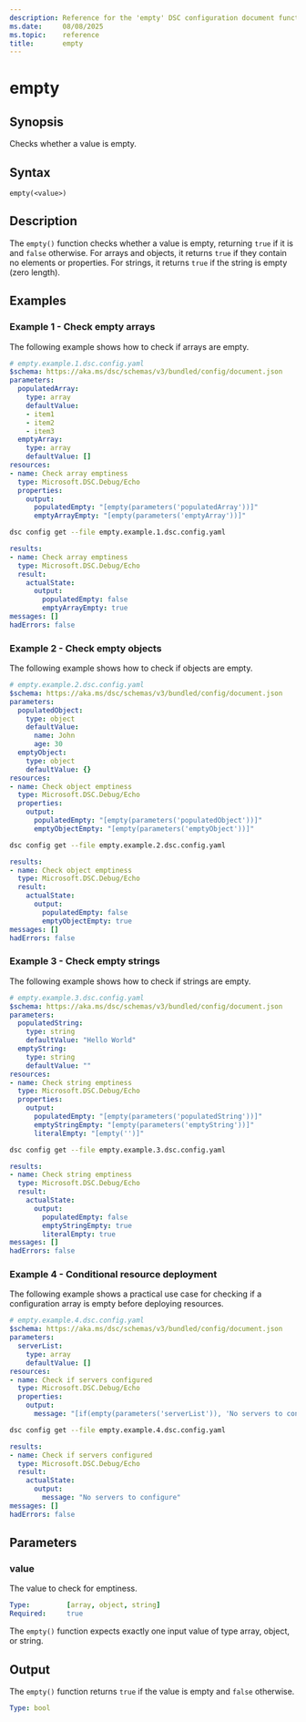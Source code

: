 ```yaml
---
description: Reference for the 'empty' DSC configuration document function
ms.date:     08/08/2025
ms.topic:    reference
title:       empty
---
```


# empty

## Synopsis

Checks whether a value is empty.

## Syntax

```Syntax
empty(<value>)
```

## Description

The `empty()` function checks whether a value is empty, returning `true` if
it is and `false` otherwise. For arrays and objects, it returns `true` if
they contain no elements or properties. For strings, it returns `true` if
the string is empty (zero length).

## Examples

### Example 1 - Check empty arrays

The following example shows how to check if arrays are empty.

```yaml
# empty.example.1.dsc.config.yaml
$schema: https://aka.ms/dsc/schemas/v3/bundled/config/document.json
parameters:
  populatedArray:
    type: array
    defaultValue:
    - item1
    - item2
    - item3
  emptyArray:
    type: array
    defaultValue: []
resources:
- name: Check array emptiness
  type: Microsoft.DSC.Debug/Echo
  properties:
    output:
      populatedEmpty: "[empty(parameters('populatedArray'))]"
      emptyArrayEmpty: "[empty(parameters('emptyArray'))]"
```

```bash
dsc config get --file empty.example.1.dsc.config.yaml
```

```yaml
results:
- name: Check array emptiness
  type: Microsoft.DSC.Debug/Echo
  result:
    actualState:
      output:
        populatedEmpty: false
        emptyArrayEmpty: true
messages: []
hadErrors: false
```

### Example 2 - Check empty objects

The following example shows how to check if objects are empty.

```yaml
# empty.example.2.dsc.config.yaml
$schema: https://aka.ms/dsc/schemas/v3/bundled/config/document.json
parameters:
  populatedObject:
    type: object
    defaultValue:
      name: John
      age: 30
  emptyObject:
    type: object
    defaultValue: {}
resources:
- name: Check object emptiness
  type: Microsoft.DSC.Debug/Echo
  properties:
    output:
      populatedEmpty: "[empty(parameters('populatedObject'))]"
      emptyObjectEmpty: "[empty(parameters('emptyObject'))]"
```

```bash
dsc config get --file empty.example.2.dsc.config.yaml
```

```yaml
results:
- name: Check object emptiness
  type: Microsoft.DSC.Debug/Echo
  result:
    actualState:
      output:
        populatedEmpty: false
        emptyObjectEmpty: true
messages: []
hadErrors: false
```

### Example 3 - Check empty strings

The following example shows how to check if strings are empty.

```yaml
# empty.example.3.dsc.config.yaml
$schema: https://aka.ms/dsc/schemas/v3/bundled/config/document.json
parameters:
  populatedString:
    type: string
    defaultValue: "Hello World"
  emptyString:
    type: string
    defaultValue: ""
resources:
- name: Check string emptiness
  type: Microsoft.DSC.Debug/Echo
  properties:
    output:
      populatedEmpty: "[empty(parameters('populatedString'))]"
      emptyStringEmpty: "[empty(parameters('emptyString'))]"
      literalEmpty: "[empty('')]"
```

```bash
dsc config get --file empty.example.3.dsc.config.yaml
```

```yaml
results:
- name: Check string emptiness
  type: Microsoft.DSC.Debug/Echo
  result:
    actualState:
      output:
        populatedEmpty: false
        emptyStringEmpty: true
        literalEmpty: true
messages: []
hadErrors: false
```

### Example 4 - Conditional resource deployment

The following example shows a practical use case for checking if a
configuration array is empty before deploying resources.

```yaml
# empty.example.4.dsc.config.yaml
$schema: https://aka.ms/dsc/schemas/v3/bundled/config/document.json
parameters:
  serverList:
    type: array
    defaultValue: []
resources:
- name: Check if servers configured
  type: Microsoft.DSC.Debug/Echo
  properties:
    output:
      message: "[if(empty(parameters('serverList')), 'No servers to configure', concat('Configuring ', string(length(parameters('serverList'))), ' servers'))]"
```

```bash
dsc config get --file empty.example.4.dsc.config.yaml
```

```yaml
results:
- name: Check if servers configured
  type: Microsoft.DSC.Debug/Echo
  result:
    actualState:
      output:
        message: "No servers to configure"
messages: []
hadErrors: false
```

## Parameters

### value

The value to check for emptiness.

```yaml
Type:         [array, object, string]
Required:     true
```

The `empty()` function expects exactly one input value of type array, object,
or string.

## Output

The `empty()` function returns `true` if the value is empty and `false`
otherwise.

```yaml
Type: bool
```

<!-- Link reference definitions -->
